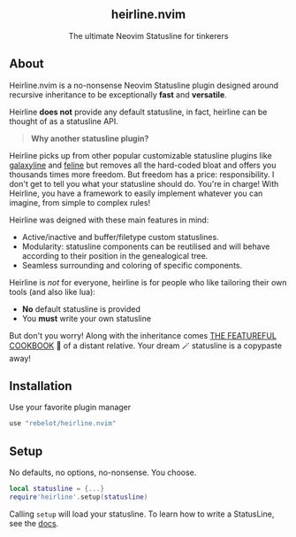 <p align="center">
  <h2 align="center">heirline.nvim</h2>
</p>
<p align="center">The ultimate Neovim Statusline for tinkerers</p>

## About

Heirline.nvim is a no-nonsense Neovim Statusline plugin designed around
recursive inheritance to be exceptionally **fast** and **versatile**.

Heirline **does not** provide any default statusline, in fact, heirline can be
thought of as a statusline API.

> **Why another statusline plugin?**

Heirline picks up from other popular customizable statusline plugins like
[galaxyline]() and [feline]() but removes all the hard-coded bloat and offers
you thousands times more freedom. But freedom has a price: responsibility. I
don't get to tell you what your statusline should do. You're in charge! With
Heirline, you have a framework to easily implement whatever you can imagine,
from simple to complex rules!

Heirline was deigned with these main features in mind:
* Active/inactive and buffer/filetype custom statuslines.
* Modularity: statusline components can be reutilised and will behave according to their position in the genealogical tree.
* Seamless surrounding and coloring of specific components.

Heirline is _not_ for everyone, heirline is for people who like tailoring their own tools (and also like lua):
* **No** default statusline is provided 
* You **must** write your own statusline

But don't you worry! Along with the inheritance comes [THE FEATUREFUL COOKBOOK](cookbook.md) 📖
of a distant relative. Your dream 🪄 statusline is a
copypaste away!

## Installation

Use your favorite plugin manager 

```lua
use "rebelot/heirline.nvim"
```

## Setup

No defaults, no options, no-nonsense. You choose.

```lua
local statusline = {...}
require'heirline'.setup(statusline)
```
Calling `setup` will load your statusline. To learn how to write a StatusLine, see the [docs](cookbook.md).
